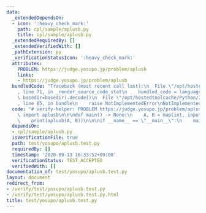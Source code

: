 ```yaml
---
data:
  _extendedDependsOn:
  - icon: ':heavy_check_mark:'
    path: cpl/sample/aplusb.py
    title: cpl/sample/aplusb.py
  _extendedRequiredBy: []
  _extendedVerifiedWith: []
  _pathExtension: py
  _verificationStatusIcon: ':heavy_check_mark:'
  attributes:
    PROBLEM: https://judge.yosupo.jp/problem/aplusb
    links:
    - https://judge.yosupo.jp/problem/aplusb
  bundledCode: "Traceback (most recent call last):\n  File \"/opt/hostedtoolcache/Python/3.9.0/x64/lib/python3.9/site-packages/onlinejudge_verify/documentation/build.py\"\
    , line 71, in _render_source_code_stat\n    bundled_code = language.bundle(stat.path,\
    \ basedir=basedir).decode()\n  File \"/opt/hostedtoolcache/Python/3.9.0/x64/lib/python3.9/site-packages/onlinejudge_verify/languages/python.py\"\
    , line 85, in bundle\n    raise NotImplementedError\nNotImplementedError\n"
  code: "# verify-helper: PROBLEM https://judge.yosupo.jp/problem/aplusb\nfrom cpl.sample.aplusb\
    \ import aplusb\n\n\ndef main() -> None:\n    A, B = map(int, input().split())\n\
    \    print(aplusb(A, B))\n\n\nif __name__ == \"__main__\":\n    main()\n"
  dependsOn:
  - cpl/sample/aplusb.py
  isVerificationFile: true
  path: test/yosupo/aplusb.test.py
  requiredBy: []
  timestamp: '2020-09-13 16:33:52+09:00'
  verificationStatus: TEST_ACCEPTED
  verifiedWith: []
documentation_of: test/yosupo/aplusb.test.py
layout: document
redirect_from:
- /verify/test/yosupo/aplusb.test.py
- /verify/test/yosupo/aplusb.test.py.html
title: test/yosupo/aplusb.test.py
---
```

